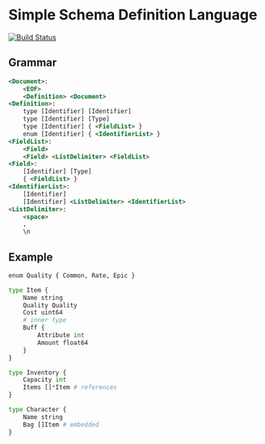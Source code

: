 # Simple Schema Definition Language
[![Build Status](https://travis-ci.org/paidgeek/ssdl.svg?branch=master)](https://travis-ci.org/paidgeek/ssdl)

## Grammar
```xml
<Document>:
    <EOF>
    <Definition> <Document>
<Definition>:
    type [Identifier] [Identifier]
    type [Identifier] [Type]
    type [Identifier] { <FieldList> }
    enum [Identifier] { <IdentifierList> }
<FieldList>:
    <Field>
    <Field> <ListDelimiter> <FieldList>
<Field>:
    [Identifier] [Type]
    { <FieldList> }
<IdentifierList>:
    [Identifier]
    [Identifier] <ListDelimiter> <IdentifierList>
<ListDelimiter>:
    <space>
    ,
    \n
```

## Example
```python
enum Quality { Common, Rate, Epic }

type Item {
	Name string
	Quality Quality
    Cost uint64
	# inner type
	Buff {
	    Attribute int
	    Amount float64
	}
}

type Inventory {
	Capacity int
	Items []*Item # references
}

type Character {
	Name string
	Bag []Item # embedded
}
```
